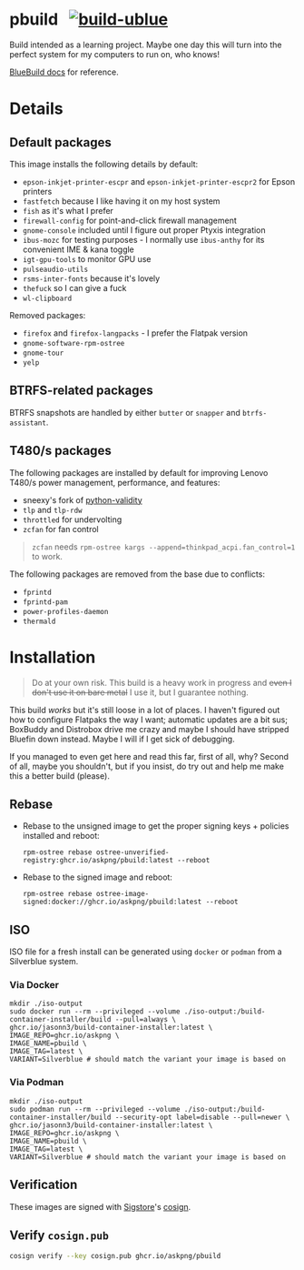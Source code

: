 # pbuild &nbsp; [![build-ublue](https://github.com/askpng/pbuild/actions/workflows/build.yml/badge.svg)](https://github.com/askpng/pbuild/actions/workflows/build.yml)

Build intended as a learning project. Maybe one day this will turn into the perfect system for my computers to run on, who knows!

[BlueBuild docs](https://blue-build.org/how-to/setup/) for reference.

# Details
## Default packages
This image installs the following details by default:
- `epson-inkjet-printer-escpr` and `epson-inkjet-printer-escpr2` for Epson printers
- `fastfetch` because I like having it on my host system
- `fish` as it's what I prefer
- `firewall-config` for point-and-click firewall management
- `gnome-console` included until I figure out proper Ptyxis integration
- `ibus-mozc` for testing purposes - I normally use `ibus-anthy` for its convenient IME & kana toggle
- `igt-gpu-tools` to monitor GPU use
- `pulseaudio-utils`
- `rsms-inter-fonts` because it's lovely
- `thefuck` so I can give a fuck
- `wl-clipboard`

Removed packages:
- `firefox` and `firefox-langpacks` - I prefer the Flatpak version
- `gnome-software-rpm-ostree`
- `gnome-tour`
- `yelp`

## BTRFS-related packages
BTRFS snapshots are handled by either `butter` or `snapper` and `btrfs-assistant`.

## T480/s packages
The following packages are installed by default for improving Lenovo T480/s power management, performance, and features:
- sneexy's fork of [python-validity](https://copr.fedorainfracloud.org/coprs/sneexy/python-validity/)
- `tlp` and `tlp-rdw`
- `throttled` for undervolting
- `zcfan` for fan control

> `zcfan` needs `rpm-ostree kargs --append=thinkpad_acpi.fan_control=1` to work.

The following packages are removed from the base due to conflicts:
- `fprintd`
- `fprintd-pam`
- `power-profiles-daemon`
- `thermald`

# Installation

> Do at your own risk. This build is a heavy work in progress and ~~even I don't use it on bare metal~~ I use it, but I guarantee nothing.

This build *works* but it's still loose in a lot of places. I haven't figured out how to configure Flatpaks the way I want; automatic updates are a bit sus; BoxBuddy and Distrobox drive me crazy and maybe I should have stripped Bluefin down instead. Maybe I will if I get sick of debugging.

If you managed to even get here and read this far, first of all, why? Second of all, maybe you shouldn't, but if you insist, do try out and help me make this a better build (please).

## Rebase

- Rebase to the unsigned image to get the proper signing keys + policies installed and reboot:
  ```
  rpm-ostree rebase ostree-unverified-registry:ghcr.io/askpng/pbuild:latest --reboot
  ```
- Rebase to the signed image and reboot:
  ```
  rpm-ostree rebase ostree-image-signed:docker://ghcr.io/askpng/pbuild:latest --reboot
  ```

## ISO

ISO file for a fresh install can be generated using `docker` or `podman` from a Silverblue system.

### Via Docker
```
mkdir ./iso-output
sudo docker run --rm --privileged --volume ./iso-output:/build-container-installer/build --pull=always \
ghcr.io/jasonn3/build-container-installer:latest \
IMAGE_REPO=ghcr.io/askpng \
IMAGE_NAME=pbuild \
IMAGE_TAG=latest \
VARIANT=Silverblue # should match the variant your image is based on
```
### Via Podman
```
mkdir ./iso-output
sudo podman run --rm --privileged --volume ./iso-output:/build-container-installer/build --security-opt label=disable --pull=newer \
ghcr.io/jasonn3/build-container-installer:latest \
IMAGE_REPO=ghcr.io/askpng \
IMAGE_NAME=pbuild \
IMAGE_TAG=latest \
VARIANT=Silverblue # should match the variant your image is based on
```

## Verification

These images are signed with [Sigstore](https://www.sigstore.dev/)'s [cosign](https://github.com/sigstore/cosign).

## Verify `cosign.pub`

```bash
cosign verify --key cosign.pub ghcr.io/askpng/pbuild
```
